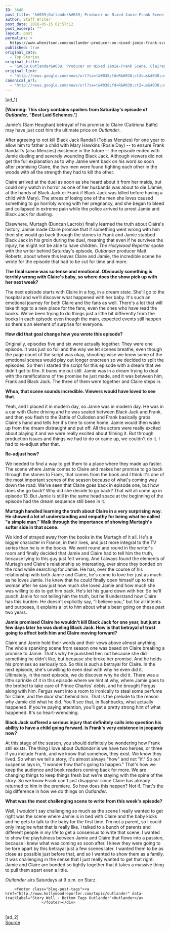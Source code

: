 ```yaml
---
ID: 3640
post_title: '&#039;Outlander&#039; Producer on Nixed Jamie-Frank Scene, Claire&#039;s &quot;Emotional Journey&quot; Ahead &#8211; Hollywood Reporter'
author: Staff Writer
post_date: 2016-05-15 02:57:12
post_excerpt: ""
layout: post
permalink: >
  https://www.whenitson.com/outlander-producer-on-nixed-jamie-frank-scene-claires-emotional-journey-ahead-hollywood-reporter/
published: true
original_cats:
  - Top Stories
original_title:
  - '&#039;Outlander&#039; Producer on Nixed Jamie-Frank Scene, Claire&#039;s &quot;Emotional Journey&quot; Ahead - Hollywood Reporter'
original_link:
  - 'http://news.google.com/news/url?sa=t&#038;fd=R&#038;ct2=us&#038;usg=AFQjCNGDRhIuuQhf8SVqg4CaBWUL_doFRg&#038;clid=c3a7d30bb8a4878e06b80cf16b898331&#038;cid=52779105938408&#038;ei=iOU3V-iBAoimwQH9t7SwAQ&#038;url=http://www.hollywoodreporter.com/live-feed/outlander-producer-jamie-frank-scene-893561'
canonical_url:
  - 'http://news.google.com/news/url?sa=t&#038;fd=R&#038;ct2=us&#038;usg=AFQjCNGDRhIuuQhf8SVqg4CaBWUL_doFRg&#038;clid=c3a7d30bb8a4878e06b80cf16b898331&#038;cid=52779105938408&#038;ei=iOU3V-iBAoimwQH9t7SwAQ&#038;url=http://www.hollywoodreporter.com/live-feed/outlander-producer-jamie-frank-scene-893561'
---
```

 [ad_1]
<br><div id=""><p><strong>[Warning: This story contains spoilers from Saturday's episode of <em>Outlander,</em> "Best Laid Schemes.']</strong></p>&#13;
<p>Jamie's (Sam Heughan) betrayal of his promise to Claire (Caitriona Balfe) may have just cost him the ultimate price on <em>Outlander</em>.</p>&#13;
<p>After agreeing to not kill Black Jack Randall (Tobias Menzies) for one year to allow him to father a child with Mary Hawkins (Rosie Day) -- to ensure Frank Randall's (also Menzies) existence in the future -- the episode ended with Jamie dueling and severely wounding Black Jack. Although viewers did not get the full explanation as to why Jamie went back on his word so soon after promising Claire, the two men were found fighting each other in the woods with all the strength they had to kill the other.</p>&#13;
<p>Claire arrived at the duel as soon as she heard about it from her maids, but could only watch in horror as one of her husbands was about to die (Jamie, at the hands of Black Jack or Frank if Black Jack was killed before having a child with Mary). The stress of losing one of the men she loves caused something to go horribly wrong with her pregnancy, and she began to bleed and collapsed in extreme pain while the police arrived to arrest Jamie and Black Jack for dueling.</p>&#13;
<p>Elsewhere, Murtagh (Duncan Lacroix) finally learned the truth about Claire's history, Jamie made Claire promise that if something went wrong with him then she would go back through the stones to Frank and Jamie stabbed Black Jack in his groin during the duel, meaning that even if he survives the injury, he might not be able to have children. <em>The Hollywood Reporter</em> spoke with the writer behind Saturday's episode, <em>Outlander</em> producer Matt Roberts, about where this leaves Claire and Jamie, the incredible scene he wrote for the episode that had to be cut for time and more.</p>&#13;
&#13;
<p><strong>The final scene was so tense and emotional. Obviously something is terribly wrong with Claire's baby, so where does the show pick up with her next week?</strong></p>&#13;
<p>The next episode starts with Claire in a fog, in a dream state. She'll go to the hospital and we'll discover what happened with her baby. It's such an emotional journey for both Claire and the fans as well. There's a lot that will take things to a new place for the fans, even the ones who have read the books. We've been trying to do things just a little bit differently from the books in each episode even though the main, expected events still happen so there's an element of surprise for everyone.</p>&#13;
<p><strong>How did that goal change how you wrote this episode?</strong></p>&#13;
<p>Originally, episodes five and six were actually together. They were one episode. It was just so full and the way we let scenes breathe, even though the page count of the script was okay, shooting-wise we knew some of the emotional scenes would play out longer onscreen so we decided to split the episodes. So then I started the script for this episode with a dream that we didn't get to film. It bums me out still. Jamie was in a dream trying to deal with the ramifications of the promise he just made, and it was between him, Frank and Black Jack. The three of them were together and Claire steps in.</p>&#13;
<p><strong>Whoa, that scene sounds incredible. Viewers would have loved to see that.</strong></p>&#13;
<p>Yeah, and I placed it in modern day, so Jamie was in modern day. He was in a car with Claire driving and he was seated between Black Jack and Frank, and then you flash to the Battle of Culloden and Frank basically grabs Claire's hand and tells her it's time to come home. Jamie would then wake up from the dream distraught and put off. All the actors were really excited about playing it and we were really excited about filming it. But through production issues and things we had to do or came up, we couldn't do it. I had to re-adjust after that.</p>&#13;
<p><strong>Re-adjust how?</strong></p>&#13;
<p>We needed to find a way to get them to a place where they made up faster. The scene where Jamie comes to Claire and makes her promise to go back through the stones to Frank, that comes from the book and I think it's one of the most important scenes of the season because of what's coming way down the road. We've seen that Claire goes back in episode one, but how does she go back? Why did she decide to go back? That will all come up in episode 13. But Jamie is still in the same head space at the beginning of the episode had the dream sequence still been in it.</p>&#13;
&#13;
<p><strong>Murtagh handled learning the truth about Claire in a very surprising way. He showed a lot of understanding and empathy for being what he called "a simple man." Walk through the importance of showing Murtagh's softer side in that scene.</strong></p>&#13;
<p>We kind of strayed away from the books in the Murtagh of it all. He's a bigger character in France, in their lives, and just more integral to the TV series than he is in the books. We went round and round in the writer's room and finally decided that Jamie and Claire had to tell him the truth, because lying to this guy just felt wrong. And I always found the elements of Murtagh and Claire's relationship so interesting, ever since they bonded on the road while searching for Jamie. He has, over the course of his relationship with both Jamie and Claire, he's come to love her just as much as he loves Jamie. He knew that he could finally open himself up to this woman after he saw just how much she loved Jamie and how much she was willing to do to get him back. He's let his guard down with her. So he'll punch Jamie for not telling him the truth, but he'll understand how Claire has this burden. He doesn't explicitly say, "I believe you," but for all intents and purposes, it explains a lot to him about what's been going on these past two years.</p>&#13;
<p><strong>Jamie promised Claire he wouldn't kill Black Jack for one year, but just a few days later he was dueling Black Jack. How is that betrayal of trust going to affect both him and Claire moving forward?</strong></p>&#13;
<p>Claire and Jamie hold their words and their vows above almost anything. The whole spanking scene from season one was based on Claire breaking a promise to Jamie. That's why he punished her: not because she did something he didn't like, but because she broke her promise. And he holds his promises so seriously too. So this is such a betrayal for Claire. In the next episode, she's unwilling to even deal with why he even did it. Ultimately, in the next episode, we do discover why he did it. There was a little sprinkle of it in this episode where we hint at why, where Jamie goes to the brothel to take care of Prince Charles' debts, and he brought Fergus along with him. Fergus went into a room to ironically to steal some perfume for Claire, and the door shut behind him. That is the prelude to the reason why Jamie did what he did. You'll see that, in flashbacks, what actually happened. If you're paying attention, you'll get a pretty strong hint of what happened. It's so heart-wrenching.</p>&#13;
<p><strong>Black Jack suffered a serious injury that definitely calls into question his ability to have a child going forward. Is Frank's very existence in jeopardy now?</strong></p>&#13;
<p>At this stage of the season, you should definitely be wondering how Frank still exists. The thing I love about <em>Outlander</em> is we have two heroes, or three if you include Frank, and we know that somehow, they exist. We know they lived. So when we tell a story, it's almost always "how" and not "if." So our suspense lays in, "I wonder how that's going to happen." That's how we keep the audience and book readers coming back for more. We are changing things to keep things fresh but we're staying with the spine of the story. So we know Frank can't just disappear since Claire has already returned to him in the premiere. So how does this happen? Not if. That's the big difference in how we do things on <em>Outlander</em>.</p>&#13;
<p><strong>What was the most challenging scene to write from this week's episode?</strong></p>&#13;
<p>Well, I wouldn't say challenging so much as the scene I really wanted to get right was the scene where Jamie is in bed with Claire and the baby kicks and he gets to talk to the baby for the first time. I'm not a parent, so I could only imagine what that is really like. I talked to a bunch of parents and different people in my life to get a consensus to write that scene. I wanted to show the playfulness between Jamie and Claire that flows into a passion, because I knew what was coming so soon after. I knew they were going to be torn apart by this betrayal just a few scenes later. I wanted them to be as close as possible just before that, and so I wanted to show them as a family. It was challenging in the sense that I just really wanted to get that right. Jamie and Claire are bonded so tightly together that it takes a massive thing to pull them apart even a little.</p>&#13;
<p><em>Outlander</em> airs Saturdays at 9 p.m. on Starz.</p>&#13;

        <footer class="blog-post-tags"><a href="http://www.hollywoodreporter.com/topic/outlander" data-tracklabel="Story Well - Bottom Tags Outlander">Outlander</a>
                    </footer></div>
<br>[ad_2]
<br><a href="http://news.google.com/news/url?sa=t&#038;fd=R&#038;ct2=us&#038;usg=AFQjCNGDRhIuuQhf8SVqg4CaBWUL_doFRg&#038;clid=c3a7d30bb8a4878e06b80cf16b898331&#038;cid=52779105938408&#038;ei=iOU3V-iBAoimwQH9t7SwAQ&#038;url=http://www.hollywoodreporter.com/live-feed/outlander-producer-jamie-frank-scene-893561">Source </a>